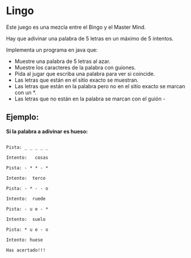 # Lingo

Este juego es una mezcla entre el Bingo y el Master Mind.

Hay que adivinar una palabra de 5 letras en un máximo de 5 intentos.

Implementa un programa en java que:
- Muestre una palabra de 5 letras al azar.
- Muestre los caracteres de la palabra con guiones.
- Pida al jugar que escriba una palabra para ver si coincide.
- Las letras que están en el sitio exacto se muestran.
- Las letras que están en la palabra pero no en el sitio exacto se marcan con un *.
- Las letras que no están en la palabra se marcan con el guión - 

## Ejemplo:
**Si la palabra a adivinar es hueso:**

```

Pista: _ _ _ _ _

Intento:   cosas

Pista: - * * - *

Intento:  terco

Pista: - * - - o

Intento:  ruede

Pista: - u e - *

Intento:  suelo

Pista: * u e - o

Intento: huese

Has acertado!!!

```

